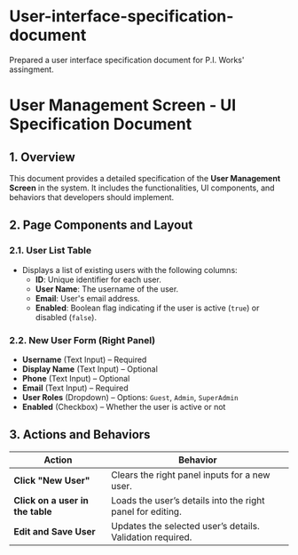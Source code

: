 # User-interface-specification-document
Prepared a user interface specification document for P.I. Works' assingment.
# User Management Screen - UI Specification Document

## 1. Overview
This document provides a detailed specification of the **User Management Screen** in the system. It includes the functionalities, UI components, and behaviors that developers should implement.

## 2. Page Components and Layout
### 2.1. User List Table
- Displays a list of existing users with the following columns:
  - **ID**: Unique identifier for each user.
  - **User Name**: The username of the user.
  - **Email**: User's email address.
  - **Enabled**: Boolean flag indicating if the user is active (`true`) or disabled (`false`).

### 2.2. New User Form (Right Panel)
- **Username** (Text Input) – Required
- **Display Name** (Text Input) – Optional
- **Phone** (Text Input) – Optional
- **Email** (Text Input) – Required
- **User Roles** (Dropdown) – Options: `Guest`, `Admin`, `SuperAdmin`
- **Enabled** (Checkbox) – Whether the user is active or not

## 3. Actions and Behaviors
| **Action** | **Behavior** |
|------------|-------------|
| **Click "New User"** | Clears the right panel inputs for a new user. |
| **Click on a user in the table** | Loads the user’s details into the right panel for editing. |
| **Edit and Save User** | Updates the selected user’s details. Validation required. |

